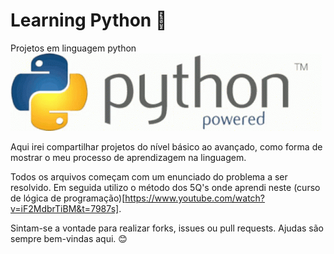# Learning Python 📕
 Projetos em linguagem python ![alt text](image.png)

Aqui irei compartilhar projetos do nível básico ao avançado, como forma de mostrar o meu processo de aprendizagem na linguagem. 

Todos os arquivos começam com um enunciado do problema a ser resolvido. Em seguida utilizo o método dos 5Q's onde aprendi neste (curso de lógica de programação)[https://www.youtube.com/watch?v=iF2MdbrTiBM&t=7987s].

Sintam-se a vontade para realizar forks, issues ou pull requests. Ajudas são sempre bem-vindas aqui. 😊
